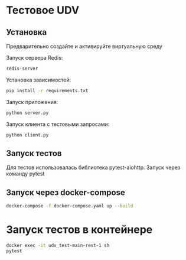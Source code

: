 # Тестовое UDV
## Установка

Предварительно создайте и активируйте виртуальную среду

Запуск сервера Redis:
```sh
redis-server
```

Установка зависимостей:
```sh
pip install -r requirements.txt
```

Запуск приложения:
```sh
python server.py
```

Запуск клиента с тестовыми запросами:
```sh
python client.py
```

## Запуск тестов

Для тестов использовалась библиотека pytest-aiohttp. Запуск через команду pytest

## Запуск через docker-compose

```sh
docker-compose -f docker-compose.yaml up --build
```

# Запуск тестов в контейнере
```sh
docker exec -it udv_test-main-rest-1 sh
pytest
```
